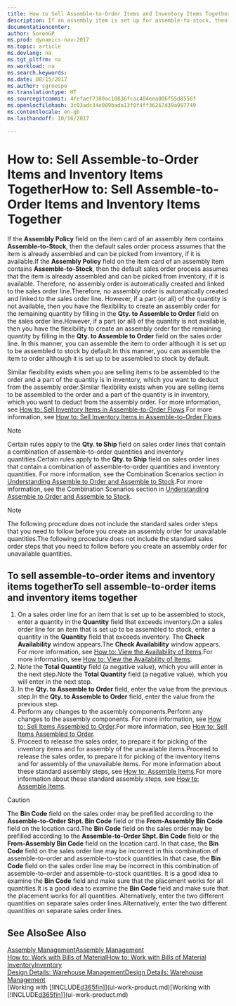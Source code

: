 ```yaml
---
title: How to Sell Assemble-to-Order Items and Inventory Items Together
description: If an assembly item is set up for assemble-to-stock, then the default sales order process assumes that the item is already assembled and can be picked from inventory, if it is available. But if a part (or all) of the quantity is not available, then you have the flexibility to create an assembly order for the remaining quantity on the fly.
documentationcenter: 
author: SorenGP
ms.prod: dynamics-nav-2017
ms.topic: article
ms.devlang: na
ms.tgt_pltfrm: na
ms.workload: na
ms.search.keywords: 
ms.date: 08/15/2017
ms.author: sgroespe
ms.translationtype: HT
ms.sourcegitcommit: 4fefaef7380ac10836fcac404eea006f55d8556f
ms.openlocfilehash: 3c03adc34e009bada13f0f4ff36267d39a987749
ms.contentlocale: en-gb
ms.lasthandoff: 10/16/2017

---
```

# <a name="how-to-sell-assemble-to-order-items-and-inventory-items-together"></a><span data-ttu-id="7dcb2-104">How to: Sell Assemble-to-Order Items and Inventory Items Together</span><span class="sxs-lookup"><span data-stu-id="7dcb2-104">How to: Sell Assemble-to-Order Items and Inventory Items Together</span></span>
<span data-ttu-id="7dcb2-105">If the **Assembly Policy** field on the item card of an assembly item contains **Assemble-to-Stock**, then the default sales order process assumes that the item is already assembled and can be picked from inventory, if it is available.</span><span class="sxs-lookup"><span data-stu-id="7dcb2-105">If the **Assembly Policy** field on the item card of an assembly item contains **Assemble-to-Stock**, then the default sales order process assumes that the item is already assembled and can be picked from inventory, if it is available.</span></span> <span data-ttu-id="7dcb2-106">Therefore, no assembly order is automatically created and linked to the sales order line.</span><span class="sxs-lookup"><span data-stu-id="7dcb2-106">Therefore, no assembly order is automatically created and linked to the sales order line.</span></span> <span data-ttu-id="7dcb2-107">However, if a part (or all) of the quantity is not available, then you have the flexibility to create an assembly order for the remaining quantity by filling in the **Qty. to Assemble to Order** field on the sales order line.</span><span class="sxs-lookup"><span data-stu-id="7dcb2-107">However, if a part (or all) of the quantity is not available, then you have the flexibility to create an assembly order for the remaining quantity by filling in the **Qty. to Assemble to Order** field on the sales order line.</span></span> <span data-ttu-id="7dcb2-108">In this manner, you can assemble the item to order although it is set up to be assembled to stock by default.</span><span class="sxs-lookup"><span data-stu-id="7dcb2-108">In this manner, you can assemble the item to order although it is set up to be assembled to stock by default.</span></span>  

<span data-ttu-id="7dcb2-109">Similar flexibility exists when you are selling items to be assembled to the order and a part of the quantity is in inventory, which you want to deduct from the assembly order.</span><span class="sxs-lookup"><span data-stu-id="7dcb2-109">Similar flexibility exists when you are selling items to be assembled to the order and a part of the quantity is in inventory, which you want to deduct from the assembly order.</span></span> <span data-ttu-id="7dcb2-110">For more information, see [How to: Sell Inventory Items in Assemble-to-Order Flows](assembly-how-to-sell-inventory-items-in-assemble-to-order-flows.md).</span><span class="sxs-lookup"><span data-stu-id="7dcb2-110">For more information, see [How to: Sell Inventory Items in Assemble-to-Order Flows](assembly-how-to-sell-inventory-items-in-assemble-to-order-flows.md).</span></span>  

> [!NOTE]  
>  <span data-ttu-id="7dcb2-111">Certain rules apply to the **Qty. to Ship** field on sales order lines that contain a combination of assemble-to-order quantities and inventory quantities.</span><span class="sxs-lookup"><span data-stu-id="7dcb2-111">Certain rules apply to the **Qty. to Ship** field on sales order lines that contain a combination of assemble-to-order quantities and inventory quantities.</span></span> <span data-ttu-id="7dcb2-112">For more information, see the Combination Scenarios section in [Understanding Assemble to Order and Assemble to Stock](assembly-assemble-to-order-or-assemble-to-stock.md).</span><span class="sxs-lookup"><span data-stu-id="7dcb2-112">For more information, see the Combination Scenarios section in [Understanding Assemble to Order and Assemble to Stock](assembly-assemble-to-order-or-assemble-to-stock.md).</span></span>  

> [!NOTE]  
>  <span data-ttu-id="7dcb2-113">The following procedure does not include the standard sales order steps that you need to follow before you create an assembly order for unavailable quantities.</span><span class="sxs-lookup"><span data-stu-id="7dcb2-113">The following procedure does not include the standard sales order steps that you need to follow before you create an assembly order for unavailable quantities.</span></span>

## <a name="to-sell-assemble-to-order-items-and-inventory-items-together"></a><span data-ttu-id="7dcb2-114">To sell assemble-to-order items and inventory items together</span><span class="sxs-lookup"><span data-stu-id="7dcb2-114">To sell assemble-to-order items and inventory items together</span></span>  
1.  <span data-ttu-id="7dcb2-115">On a sales order line for an item that is set up to be assembled to stock, enter a quantity in the **Quantity** field that exceeds inventory.</span><span class="sxs-lookup"><span data-stu-id="7dcb2-115">On a sales order line for an item that is set up to be assembled to stock, enter a quantity in the **Quantity** field that exceeds inventory.</span></span> <span data-ttu-id="7dcb2-116">The **Check Availability** window appears.</span><span class="sxs-lookup"><span data-stu-id="7dcb2-116">The **Check Availability** window appears.</span></span> <span data-ttu-id="7dcb2-117">For more information, see [How to: View the Availability of Items](inventory-how-availability-overview.md).</span><span class="sxs-lookup"><span data-stu-id="7dcb2-117">For more information, see [How to: View the Availability of Items](inventory-how-availability-overview.md).</span></span> 
2.  <span data-ttu-id="7dcb2-118">Note the **Total Quantity** field (a negative value), which you will enter in the next step.</span><span class="sxs-lookup"><span data-stu-id="7dcb2-118">Note the **Total Quantity** field (a negative value), which you will enter in the next step.</span></span>  
3.  <span data-ttu-id="7dcb2-119">In the **Qty. to Assemble to Order** field, enter the value from the previous step.</span><span class="sxs-lookup"><span data-stu-id="7dcb2-119">In the **Qty. to Assemble to Order** field, enter the value from the previous step.</span></span>  
4.  <span data-ttu-id="7dcb2-120">Perform any changes to the assembly components.</span><span class="sxs-lookup"><span data-stu-id="7dcb2-120">Perform any changes to the assembly components.</span></span> <span data-ttu-id="7dcb2-121">For more information, see [How to: Sell Items Assembled to Order](assembly-how-to-sell-items-assembled-to-order.md).</span><span class="sxs-lookup"><span data-stu-id="7dcb2-121">For more information, see [How to: Sell Items Assembled to Order](assembly-how-to-sell-items-assembled-to-order.md).</span></span>  
5.  <span data-ttu-id="7dcb2-122">Proceed to release the sales order, to prepare it for picking of the inventory items and for assembly of the unavailable items.</span><span class="sxs-lookup"><span data-stu-id="7dcb2-122">Proceed to release the sales order, to prepare it for picking of the inventory items and for assembly of the unavailable items.</span></span> <span data-ttu-id="7dcb2-123">For more information about these standard assembly steps, see [How to: Assemble Items](assembly-how-to-assemble-items.md).</span><span class="sxs-lookup"><span data-stu-id="7dcb2-123">For more information about these standard assembly steps, see [How to: Assemble Items](assembly-how-to-assemble-items.md).</span></span>  

> [!CAUTION]  
>  <span data-ttu-id="7dcb2-124">The **Bin Code** field on the sales order may be prefilled according to the **Assemble-to-Order Shpt. Bin Code** field or the **From-Assembly Bin Code** field on the location card.</span><span class="sxs-lookup"><span data-stu-id="7dcb2-124">The **Bin Code** field on the sales order may be prefilled according to the **Assemble-to-Order Shpt. Bin Code** field or the **From-Assembly Bin Code** field on the location card.</span></span> <span data-ttu-id="7dcb2-125">In that case, the **Bin Code** field on the sales order line may be incorrect in this combination of assemble-to-order and assemble-to-stock quantities.</span><span class="sxs-lookup"><span data-stu-id="7dcb2-125">In that case, the **Bin Code** field on the sales order line may be incorrect in this combination of assemble-to-order and assemble-to-stock quantities.</span></span> <span data-ttu-id="7dcb2-126">It is a good idea to examine the **Bin Code** field and make sure that the placement works for all quantities.</span><span class="sxs-lookup"><span data-stu-id="7dcb2-126">It is a good idea to examine the **Bin Code** field and make sure that the placement works for all quantities.</span></span> <span data-ttu-id="7dcb2-127">Alternatively, enter the two different quantities on separate sales order lines.</span><span class="sxs-lookup"><span data-stu-id="7dcb2-127">Alternatively, enter the two different quantities on separate sales order lines.</span></span>  

## <a name="see-also"></a><span data-ttu-id="7dcb2-128">See Also</span><span class="sxs-lookup"><span data-stu-id="7dcb2-128">See Also</span></span>  
[<span data-ttu-id="7dcb2-129">Assembly Management</span><span class="sxs-lookup"><span data-stu-id="7dcb2-129">Assembly Management</span></span>](assembly-assemble-items.md)  
[<span data-ttu-id="7dcb2-130">How to: Work with Bills of Material</span><span class="sxs-lookup"><span data-stu-id="7dcb2-130">How to: Work with Bills of Material</span></span>](inventory-how-work-BOMs.md)  
[<span data-ttu-id="7dcb2-131">Inventory</span><span class="sxs-lookup"><span data-stu-id="7dcb2-131">Inventory</span></span>](inventory-manage-inventory.md)  
[<span data-ttu-id="7dcb2-132">Design Details: Warehouse Management</span><span class="sxs-lookup"><span data-stu-id="7dcb2-132">Design Details: Warehouse Management</span></span>](design-details-warehouse-management.md)  
<span data-ttu-id="7dcb2-133">[Working with [!INCLUDE[d365fin](includes/d365fin_md.md)]](ui-work-product.md)</span><span class="sxs-lookup"><span data-stu-id="7dcb2-133">[Working with [!INCLUDE[d365fin](includes/d365fin_md.md)]](ui-work-product.md)</span></span>

